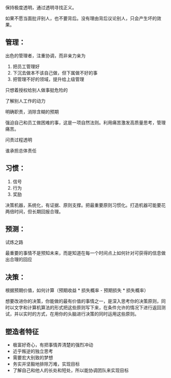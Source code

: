 
保持极度透明，通过透明寻找正义。

如果不愿当面批评别人，也不要背后。没有理由背后议论别人，只会产生坏的效果。

## 管理：

出色的管理者，注重协调，而非亲力亲为

1. 把员工管理好
2. 下沉去做本不该自己做，但下属做不好的事
3. 把管理不好的领域，提升给上级管理

只想着授权给别人做事挺危险的

了解别人工作的动力

明确职责，消除含糊的预期

强迫自己和员工做困难的事，这是一项自然法则。利用痛苦激发高质量思考，管理痛苦。

问责过程透明

谁承担总体责任

## 习惯：

1. 信号
2. 行为
3. 奖励

决策机器，系统化，有证据、原则支撑。把最重要原则习惯化。打造机器可能要花两倍时间，但长期回报合理。

## 预测：

试炼之路

最重要的事情不是预知未来，而是知道在每一个时间点上如何针对可获得的信息做出合理的回应

## 决策：

根据预期价值，如何计算（预期收益 * 损失概率 - 预期损失 * 损失概率）

想要改进你的决策，你能做的最有价值的事情之一，是深入思考你的决策原则，同时以文字和计算机算法的形式把这些原则写下来，在条件允许的情况下进行返回测试，并以实时的方式，在用你的头脑进行决策的同时运用这些原则。

## 塑造者特征
- 极富好奇心，有把事情弄清楚的强烈冲动
- 近乎叛逆的独立思考
- 需要宏大别致的梦想
- 务实并坚毅地排除万难，实现目标
- 了解自己和他人的长处和短处，所以能协调团队来实现目标